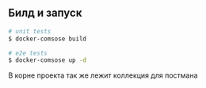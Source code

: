 ## Билд и запуск

```bash
# unit tests
$ docker-comsose build

# e2e tests
$ docker-comsose up -d
```

В корне проекта так же лежит коллекция для постмана